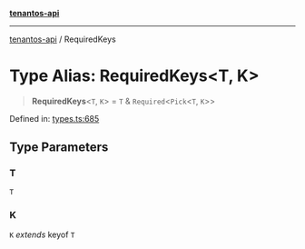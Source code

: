 [**tenantos-api**](../README.md)

***

[tenantos-api](../globals.md) / RequiredKeys

# Type Alias: RequiredKeys\<T, K\>

> **RequiredKeys**\<`T`, `K`\> = `T` & `Required`\<`Pick`\<`T`, `K`\>\>

Defined in: [types.ts:685](https://github.com/shadmanZero/tenantos-api/blob/fe61944d7cb3ee6cc3061a8309e45287291cb501/src/types.ts#L685)

## Type Parameters

### T

`T`

### K

`K` *extends* keyof `T`
